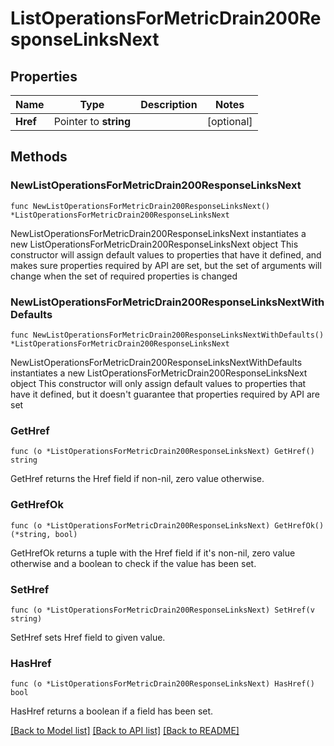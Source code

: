 # ListOperationsForMetricDrain200ResponseLinksNext

## Properties

Name | Type | Description | Notes
------------ | ------------- | ------------- | -------------
**Href** | Pointer to **string** |  | [optional] 

## Methods

### NewListOperationsForMetricDrain200ResponseLinksNext

`func NewListOperationsForMetricDrain200ResponseLinksNext() *ListOperationsForMetricDrain200ResponseLinksNext`

NewListOperationsForMetricDrain200ResponseLinksNext instantiates a new ListOperationsForMetricDrain200ResponseLinksNext object
This constructor will assign default values to properties that have it defined,
and makes sure properties required by API are set, but the set of arguments
will change when the set of required properties is changed

### NewListOperationsForMetricDrain200ResponseLinksNextWithDefaults

`func NewListOperationsForMetricDrain200ResponseLinksNextWithDefaults() *ListOperationsForMetricDrain200ResponseLinksNext`

NewListOperationsForMetricDrain200ResponseLinksNextWithDefaults instantiates a new ListOperationsForMetricDrain200ResponseLinksNext object
This constructor will only assign default values to properties that have it defined,
but it doesn't guarantee that properties required by API are set

### GetHref

`func (o *ListOperationsForMetricDrain200ResponseLinksNext) GetHref() string`

GetHref returns the Href field if non-nil, zero value otherwise.

### GetHrefOk

`func (o *ListOperationsForMetricDrain200ResponseLinksNext) GetHrefOk() (*string, bool)`

GetHrefOk returns a tuple with the Href field if it's non-nil, zero value otherwise
and a boolean to check if the value has been set.

### SetHref

`func (o *ListOperationsForMetricDrain200ResponseLinksNext) SetHref(v string)`

SetHref sets Href field to given value.

### HasHref

`func (o *ListOperationsForMetricDrain200ResponseLinksNext) HasHref() bool`

HasHref returns a boolean if a field has been set.


[[Back to Model list]](../README.md#documentation-for-models) [[Back to API list]](../README.md#documentation-for-api-endpoints) [[Back to README]](../README.md)


